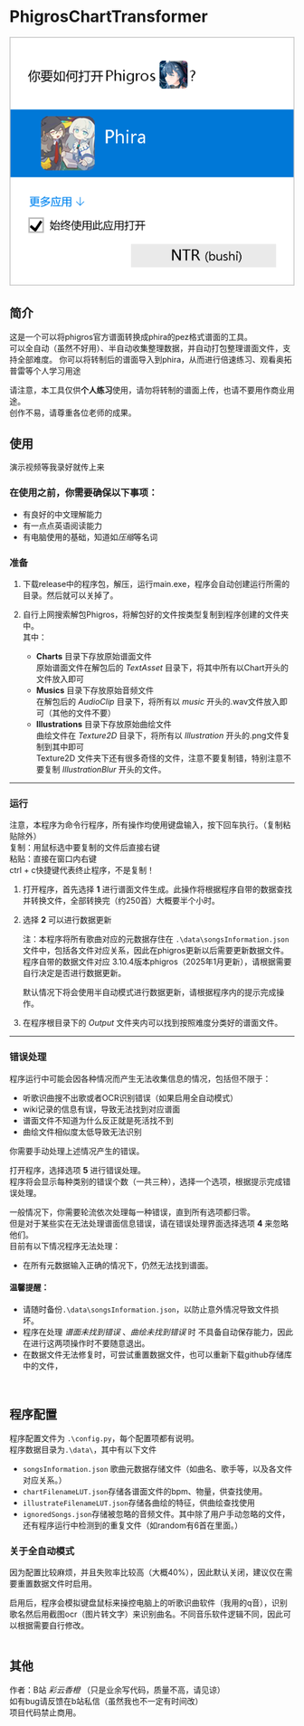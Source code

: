 # PhigrosChartTransformer

![picture 1](.assets_IMG/README/IMG_20250128-012523976.png)  

## 简介
这是一个可以将phigros官方谱面转换成phira的pez格式谱面的工具。  
可以全自动（虽然不好用）、半自动收集整理数据，并自动打包整理谱面文件，支持全部难度。
你可以将转制后的谱面导入到phira，从而进行倍速练习、观看奥拓普雷等个人学习用途

请注意，本工具仅供**个人练习**使用，请勿将转制的谱面上传，也请不要用作商业用途。  
创作不易，请尊重各位老师的成果。


## 使用
演示视频等我录好就传上来

### 在使用之前，你需要确保以下事项：
- 有良好的中文理解能力
- 有一点点英语阅读能力
- 有电脑使用的基础，知道如*压缩*等名词

### 准备
1. 下载release中的程序包，解压，运行main.exe，程序会自动创建运行所需的目录。然后就可以关掉了。  
   
2. 自行上网搜索解包Phigros，将解包好的文件按类型复制到程序创建的文件夹中。  
    其中：
    - **Charts** 目录下存放原始谱面文件  
      原始谱面文件在解包后的 *TextAsset* 目录下，将其中所有以Chart开头的文件放入即可
    - **Musics** 目录下存放原始音频文件  
      在解包后的 *AudioClip* 目录下，将所有以 *music* 开头的.wav文件放入即可（其他的文件不要）
    - **Illustrations** 目录下存放原始曲绘文件  
      曲绘文件在 *Texture2D* 目录下，将所有以 *Illustration* 开头的.png文件复制到其中即可  
      Texture2D 文件夹下还有很多奇怪的文件，注意不要复制错，特别注意不要复制 *IllustrationBlur* 开头的文件。

---

### 运行
注意，本程序为命令行程序，所有操作均使用键盘输入，按下回车执行。（复制粘贴除外）   
复制：用鼠标选中要复制的文件后直接右键  
粘贴：直接在窗口内右键  
ctrl + c快捷键代表终止程序，不是复制！

1. 打开程序，首先选择 **1** 进行谱面文件生成。此操作将根据程序自带的数据查找并转换文件，全部转换完（约250首）大概要半个小时。
2. 选择 **2** 可以进行数据更新

    注：本程序将所有歌曲对应的元数据存住在 `.\data\songsInformation.json` 文件中，包括各文件对应关系，因此在phigros更新以后需要更新数据文件。  
    程序自带的数据文件对应 3.10.4版本phigros（2025年1月更新），请根据需要自行决定是否进行数据更新。  

    默认情况下将会使用半自动模式进行数据更新，请根据程序内的提示完成操作。
3. 在程序根目录下的 *Output* 文件夹内可以找到按照难度分类好的谱面文件。

---

### 错误处理
程序运行中可能会因各种情况而产生无法收集信息的情况，包括但不限于：
- 听歌识曲搜不出歌或者OCR识别错误（如果启用全自动模式）
- wiki记录的信息有误，导致无法找到对应谱面
- 谱面文件不知道为什么反正就是死活找不到
- 曲绘文件相似度太低导致无法识别
  
你需要手动处理上述情况产生的错误。

打开程序，选择选项 **5** 进行错误处理。  
程序将会显示每种类别的错误个数（一共三种），选择一个选项，根据提示完成错误处理。  

一般情况下，你需要轮流依次处理每一种错误，直到所有选项都归零。  
但是对于某些实在无法处理谱面信息错误，请在错误处理界面选择选项 **4** 来忽略他们。  
目前有以下情况程序无法处理：
- 在所有元数据输入正确的情况下，仍然无法找到谱面。  


#### 温馨提醒：
- 请随时备份`.\data\songsInformation.json`，以防止意外情况导致文件损坏。
- 程序在处理 *谱面未找到错误* 、*曲绘未找到错误* 时 不具备自动保存能力，因此在进行这两项操作时不要随意退出。
- 在数据文件无法修复时，可尝试重置数据文件，也可以重新下载github存储库中的文件，  
<br>

## 程序配置
程序配置文件为 `.\config.py`，每个配置项都有说明。  
程序数据目录为`.\data\`，其中有以下文件
- `songsInformation.json` 歌曲元数据存储文件（如曲名、歌手等，以及各文件对应关系。）
- `chartFilenameLUT.json`存储各谱面文件的bpm、物量，供查找使用。
- `illustrateFilenameLUT.json`存储各曲绘的特征，供曲绘查找使用
- `ignoredSongs.json`存储被忽略的音频文件。其中除了用户手动忽略的文件，还有程序运行中检测到的重复文件（如random有6首在里面。）

### 关于全自动模式
因为配置比较麻烦，并且失败率比较高（大概40%），因此默认关闭，建议仅在需要重置数据文件时启用。  

启用后，程序会模拟键盘鼠标来操控电脑上的听歌识曲软件（我用的q音），识别歌名然后用截图ocr（图片转文字）来识别曲名。不同音乐软件逻辑不同，因此可以根据需要自行修改。  
<br>

## 其他
作者：B站 *彩云香橙* （只是业余写代码，质量不高，请见谅）  
如有bug请反馈在b站私信（虽然我也不一定有时间改）  
项目代码禁止商用。